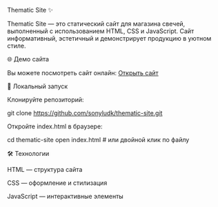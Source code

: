 Thematic Site ✨

Thematic Site — это статический сайт для магазина свечей, выполненный с использованием HTML, CSS и JavaScript. Сайт информативный, эстетичный и демонстрирует продукцию в уютном стиле.

🌐 Демо сайта

Вы можете посмотреть сайт онлайн:
[Открыть сайт
](https://sonyludk.github.io/thematic-site/)


🚀 Локальный запуск

Клонируйте репозиторий:

git clone https://github.com/sonyludk/thematic-site.git


Откройте index.html в браузере:

cd thematic-site
open index.html  # или двойной клик по файлу

🛠 Технологии

HTML — структура сайта

CSS — оформление и стилизация

JavaScript — интерактивные элементы
